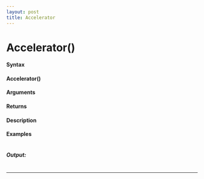 ```yaml
---
layout: post
title: Accelerator
---
```


# Accelerator()


#### Syntax

#### Accelerator()

#### Arguments

#### Returns

#### Description

#### Examples

```

```

##### Output:

```

```

---